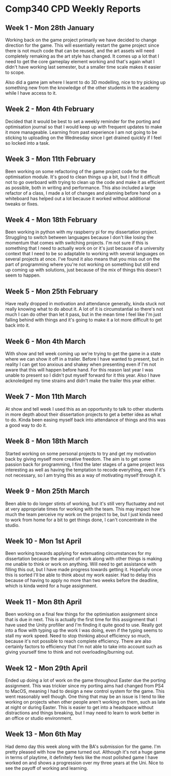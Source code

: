 # Comp340 CPD Weekly Reports
## Week 1 - Mon 28th January
Working back on the game project primarily we have decided to change direction for the game. This will essentially restart the game project since there is not much code that can be reused, and the art assets will need completely remaking as the art style has changed. It comes up a lot that I need to get the core gameplay element working and that's again what I didn't have working last semester, but a smaller time scale makes it easier to scope.

Also did a game jam where I learnt to do 3D modelling, nice to try picking up something new from the knowledge of the other students in the academy while I have access to it.

## Week 2 - Mon 4th February
Decided that it would be best to set a weekly reminder for the porting and optimisation journal so that I would keep up with frequent updates to make it more manageable. Learning from past experience I am not going to be sticking to uploading on the Wednesday since I get drained quickly if I feel so locked into a task.

## Week 3 - Mon 11th February
Been working on some refactoring of the game project code for the optimisation module. It's good to clean things up a bit, but I find it difficult not to go overboard with trying to clean up the code and make it as efficient as possible, both in writing and performance. This also included a large refactor of a class, I made a lot of changes and planning before hand on a whiteboard has helped out a lot because it worked without additional tweaks or fixes.

## Week 4 - Mon 18th February
Been working in python with my raspberry pi for my dissertation project. Struggling to switch between languages because I don't like losing the momentum that comes with switching projects. I'm not sure if this is something that I need to actually work on or it's just because of a university context that I need to be so adaptable to working with several languages on several projects at once. I've found it also means that you miss out on the part of programming where you're not working on something but still end up coming up with solutions, just because of the mix of things this doesn't seem to happen.

## Week 5 - Mon 25th February
Have really dropped in motivation and attendance generally, kinda stuck not really knowing what to do about it. A lot of it is circumstantial so there's not much I can do other than let it pass, but in the mean time I feel like I'm just falling behind with things and it's going to make it a lot more difficult to get back into it.

## Week 6 - Mon 4th March
With show and tell week coming up we're trying to get the game in a state where we can show it off in a trailer. Before I have wanted to present, but in reality I can get too anxious and shakey when presenting even if I'm not aware that this will happen before hand. For this reason last year I was unable to present so I didn't put myself forward for it this year. Also I have acknoledged my time strains and didn't make the trailer this year either.

## Week 7 - Mon 11th March
At show and tell week I used this as an opportunity to talk to other students in more depth about their dissertation projects to get a better idea as what to do. Kinda been easing myself back into attendance of things and this was a good way to do it.

## Week 8 - Mon 18th March
Started working on some personal projects to try and get my motivation back by giving myself more creative freedom. The aim is to get some passion back for programming, I find the later stages of a game project less interesting as well as having the temptation to recode everything, even if it's not necessary, so I am trying this as a way of motivating myself through it.

## Week 9 - Mon 25th March
Been able to do longer stints of working, but it's still very fluctuatey and not at very appropriate times for working with the team. This may impact how much the team perceive my work on the project to be, but I just kinda need to work from home for a bit to get things done, I can't concentrate in the studio.

## Week 10 - Mon 1st April
Been working towards applying for extenuating circumstances for my dissertation because the amount of work along with other things is making me unable to think or work on anything. Will need to get assistance with filling this out, but I have made progress towards getting it. Hopefully once this is sorted I'll be able to think about my work easier. Had to delay this because of having to apply no more than two weeks before the deadline, which is kinda weird for a huge assignment.

## Week 11 - Mon 8th April
Been working on a final few things for the optimisation assignment since that is due in next. This is actually the first time for this assignment that I have used the Unity profiller and I'm finding it quite good to use. Really got into a flow with typing up the work I was doing, even if the typing seems to stall my work speed. Need to stop thinking about efficiency so much, because it's not possible to reach complete efficiency. There are also certainly factors to efficiency that I'm not able to take into account such as giving yourself time to think and not overloading/burning out.

## Week 12 - Mon 29th April
Ended up doing a lot of work on the game throughout Easter due the porting assignment. This was trickier since my porting aims had changed from PS4 to MacOS, meaning I had to design a new control system for the game. This went reasonably well though. One thing that may be an issue is I tend to like working on projects when other people aren't working on them, such as late at night or during Easter. This is easier to get into a headspace without distractions and things breaking, but I may need to learn to work better in an office or studio environment.

## Week 13 - Mon 6th May
Had demo day this week along with the BA's submission for the game. I'm pretty pleased with how the game turned out. Although it's not a huge game in terms of playtime, it definitely feels like the most polished game I have worked on and shows a progression over my three years at the Uni. Nice to see the payoff of working and learning.
